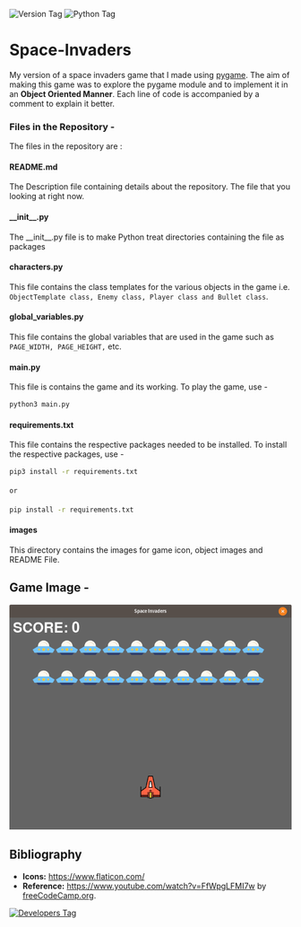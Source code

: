 ![Version Tag](https://img.shields.io/badge/Version-1.1.0-blue.svg)
![Python Tag](https://img.shields.io/badge/Python-3-green.svg)

# Space-Invaders

My version of a space invaders game that I made using [pygame](https://www.pygame.org/news). The aim of making this game was to explore the pygame module and to implement it in an <b>Object Oriented Manner</b>. Each line of code is accompanied by a comment to explain it better.

### Files in the Repository - 
The files in the repository are :

#### README.md
The Description file containing details about the repository. The file that you looking at right now.

#### \_\_init__.py
The \_\_init__.py file is to make Python treat directories containing the file as packages

#### characters.py
This file contains the class templates for the various objects in the game i.e. `ObjectTemplate class, Enemy class, Player class and Bullet class`.

#### global_variables.py
This file contains the global variables that are used in the game such as `PAGE_WIDTH, PAGE_HEIGHT,` etc.

#### main.py
This file is contains the game and its working. To play the game, use -<br>

```bash
python3 main.py
```

#### requirements.txt
This file contains the respective packages needed to be installed. To install the respective packages, use -

```bash
pip3 install -r requirements.txt

or 

pip install -r requirements.txt
```  

#### images
This directory contains the images for game icon, object images and README File.

## Game Image -

![Game Image](./images/game-screenshot.png)

## Bibliography
-  <b>Icons:</b> https://www.flaticon.com/
-  <b>Reference:</b> https://www.youtube.com/watch?v=FfWpgLFMI7w by [freeCodeCamp.org](https://www.youtube.com/channel/UC8butISFwT-Wl7EV0hUK0BQ). 

[![Developers Tag]( https://img.shields.io/badge/Developer-shashank3199-red.svg )]( https://github.com/shashank3199 )
